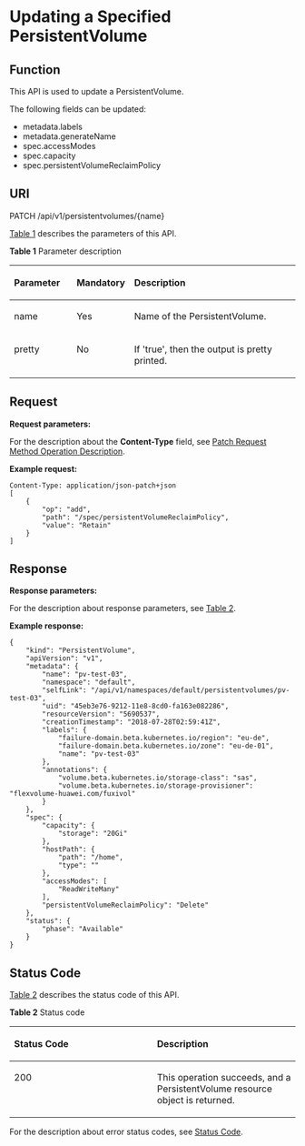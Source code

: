 # Updating a Specified PersistentVolume<a name="cce_02_0082"></a>

## Function<a name="sf73a650b6a444b9ba3c103ce0b66d6d5"></a>

This API is used to update a PersistentVolume.

The following fields can be updated:

-   metadata.labels
-   metadata.generateName
-   spec.accessModes
-   spec.capacity
-   spec.persistentVolumeReclaimPolicy

## URI<a name="sf1dc882c095a4a6f8992f9e1a42fdf50"></a>

PATCH /api/v1/persistentvolumes/\{name\}

[Table 1](#t4a3d4744a32d4acdb19c5f63c2e3dd20)  describes the parameters of this API.

**Table  1**  Parameter description

<a name="t4a3d4744a32d4acdb19c5f63c2e3dd20"></a>
<table><thead align="left"><tr id="rfa0875bb6a95415c82e1d32e3bfbc4c5"><th class="cellrowborder" valign="top" width="22.06%" id="mcps1.2.4.1.1"><p id="ac04929e39d6443719b17153edd2baa6b"><a name="ac04929e39d6443719b17153edd2baa6b"></a><a name="ac04929e39d6443719b17153edd2baa6b"></a>Parameter</p>
</th>
<th class="cellrowborder" valign="top" width="17.919999999999998%" id="mcps1.2.4.1.2"><p id="p2951269201731"><a name="p2951269201731"></a><a name="p2951269201731"></a>Mandatory</p>
</th>
<th class="cellrowborder" valign="top" width="60.019999999999996%" id="mcps1.2.4.1.3"><p id="p37726225201731"><a name="p37726225201731"></a><a name="p37726225201731"></a>Description</p>
</th>
</tr>
</thead>
<tbody><tr id="r8d9c36a771724e518bffab5d29f6ee1b"><td class="cellrowborder" valign="top" width="22.06%" headers="mcps1.2.4.1.1 "><p id="a555771c040784d6a8fa8814934e8984a"><a name="a555771c040784d6a8fa8814934e8984a"></a><a name="a555771c040784d6a8fa8814934e8984a"></a>name</p>
</td>
<td class="cellrowborder" valign="top" width="17.919999999999998%" headers="mcps1.2.4.1.2 "><p id="a85bd579a2ce54f89ae5ce9ca08135b96"><a name="a85bd579a2ce54f89ae5ce9ca08135b96"></a><a name="a85bd579a2ce54f89ae5ce9ca08135b96"></a>Yes</p>
</td>
<td class="cellrowborder" valign="top" width="60.019999999999996%" headers="mcps1.2.4.1.3 "><p id="afa7585b5ff154d04b34f3514525fd3b0"><a name="afa7585b5ff154d04b34f3514525fd3b0"></a><a name="afa7585b5ff154d04b34f3514525fd3b0"></a>Name of the PersistentVolume.</p>
</td>
</tr>
<tr id="r4838ad594d0e4d65a446f3144fbf6e83"><td class="cellrowborder" valign="top" width="22.06%" headers="mcps1.2.4.1.1 "><p id="a2987180e58b14a7eb3cf3cee3febcb2f"><a name="a2987180e58b14a7eb3cf3cee3febcb2f"></a><a name="a2987180e58b14a7eb3cf3cee3febcb2f"></a>pretty</p>
</td>
<td class="cellrowborder" valign="top" width="17.919999999999998%" headers="mcps1.2.4.1.2 "><p id="a336551b95abb4f32853050ceb8904b60"><a name="a336551b95abb4f32853050ceb8904b60"></a><a name="a336551b95abb4f32853050ceb8904b60"></a>No</p>
</td>
<td class="cellrowborder" valign="top" width="60.019999999999996%" headers="mcps1.2.4.1.3 "><p id="ae6af284c06664514ba0276d82f7b952d"><a name="ae6af284c06664514ba0276d82f7b952d"></a><a name="ae6af284c06664514ba0276d82f7b952d"></a>If 'true', then the output is pretty printed.</p>
</td>
</tr>
</tbody>
</table>

## Request<a name="s52cab53f2b52447d8d9dd6f9d24e550e"></a>

**Request parameters:**

For the description about the  **Content-Type**  field, see  [Patch Request Method Operation Description](patch-request-method-operation-description.md).

**Example request:**

```
Content-Type: application/json-patch+json
[
    {
        "op": "add",
        "path": "/spec/persistentVolumeReclaimPolicy",
        "value": "Retain"
    }
]
```

## Response<a name="s0cde720189a34695b15f116a711b70c9"></a>

**Response parameters:**

For the description about response parameters, see  [Table 2](creating-a-persistentvolume.md#tfdb73431f39846d4a56ec4eb558e1617).

**Example response:**

```
{
    "kind": "PersistentVolume",
    "apiVersion": "v1",
    "metadata": {
        "name": "pv-test-03",
        "namespace": "default",
        "selfLink": "/api/v1/namespaces/default/persistentvolumes/pv-test-03",
        "uid": "45eb3e76-9212-11e8-8cd0-fa163e082286",
        "resourceVersion": "5690537",
        "creationTimestamp": "2018-07-28T02:59:41Z",
        "labels": {
            "failure-domain.beta.kubernetes.io/region": "eu-de",
            "failure-domain.beta.kubernetes.io/zone": "eu-de-01",
            "name": "pv-test-03"
        },
        "annotations": {
            "volume.beta.kubernetes.io/storage-class": "sas",
            "volume.beta.kubernetes.io/storage-provisioner": "flexvolume-huawei.com/fuxivol"
        }
    },
    "spec": {
        "capacity": {
            "storage": "20Gi"
        },
        "hostPath": {
            "path": "/home",
            "type": ""
        },
        "accessModes": [
            "ReadWriteMany"
        ],
        "persistentVolumeReclaimPolicy": "Delete"
    },
    "status": {
        "phase": "Available"
    }
}
```

## Status Code<a name="s52cc52d636374150a319ab8a943a72e6"></a>

[Table 2](#t00c0806bba8842b097224b11d277e83a)  describes the status code of this API.

**Table  2**  Status code

<a name="t00c0806bba8842b097224b11d277e83a"></a>
<table><thead align="left"><tr id="r0ce9dfb00d75450b83caab4ba601192e"><th class="cellrowborder" valign="top" width="50%" id="mcps1.2.3.1.1"><p id="p44027343201731"><a name="p44027343201731"></a><a name="p44027343201731"></a>Status Code</p>
</th>
<th class="cellrowborder" valign="top" width="50%" id="mcps1.2.3.1.2"><p id="p9445060201731"><a name="p9445060201731"></a><a name="p9445060201731"></a>Description</p>
</th>
</tr>
</thead>
<tbody><tr id="rb482670905b549f0b5aecb7033bd8da5"><td class="cellrowborder" valign="top" width="50%" headers="mcps1.2.3.1.1 "><p id="a8f694a79c0ab440d990e01a9ef53d834"><a name="a8f694a79c0ab440d990e01a9ef53d834"></a><a name="a8f694a79c0ab440d990e01a9ef53d834"></a>200</p>
</td>
<td class="cellrowborder" valign="top" width="50%" headers="mcps1.2.3.1.2 "><p id="afe847dde41094b3cbc31b161d021a0ab"><a name="afe847dde41094b3cbc31b161d021a0ab"></a><a name="afe847dde41094b3cbc31b161d021a0ab"></a>This operation succeeds, and a PersistentVolume resource object is returned.</p>
</td>
</tr>
</tbody>
</table>

For the description about error status codes, see  [Status Code](status-code.md).

